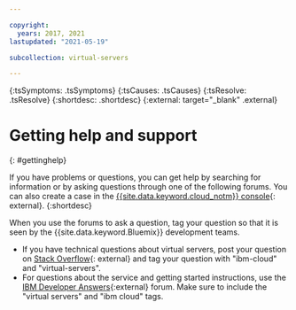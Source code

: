 ```yaml
---

copyright:
  years: 2017, 2021
lastupdated: "2021-05-19"

subcollection: virtual-servers

---
```


{:tsSymptoms: .tsSymptoms} 
{:tsCauses: .tsCauses} 
{:tsResolve: .tsResolve} 
{:shortdesc: .shortdesc}
{:external: target="_blank" .external}

# Getting help and support 
{: #gettinghelp}

If you have problems or questions, you can get help by searching for information or by asking questions through one of the following forums. You can also create a case in the [{{site.data.keyword.cloud_notm}} console](https://cloud.ibm.com/unifiedsupport/supportcenter){: external}.
{:shortdesc}

When you use the forums to ask a question, tag your question so that it is seen by the {{site.data.keyword.Bluemix}} development teams.
* If you have technical questions about virtual servers, post your question on [Stack Overflow](http://stackoverflow.com/search?q=virtual-servers+ibm-cloud){: external} and tag your question with "ibm-cloud" and "virtual-servers".
* For questions about the service and getting started instructions, use the [IBM Developer Answers](https://developer.ibm.com/answers/topics/virtual-servers.html){:external} forum. Make sure to include the "virtual servers" and "ibm cloud" tags.
